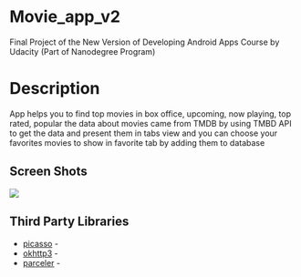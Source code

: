 # Movie_app_v2

Final Project of the New Version of Developing Android Apps Course by Udacity (Part of Nanodegree Program)

# Description

App helps you to find top movies in box office, upcoming, now playing, top rated, popular the data about movies came from TMDB by using TMBD API to get the data and present them in tabs view and you can choose your favorites movies to show in favorite tab by adding them to database 

## Screen Shots
![](https://github.com/emadabdalrahman/Movie_app_v2/blob/master/ScreenShots/thumbnail_original.png?raw=true)

## Third Party Libraries

* [picasso](http://square.github.io/picasso/) - 
* [okhttp3](http://square.github.io/okhttp/) - 
* [parceler](https://github.com/johncarl81/parceler) - 
